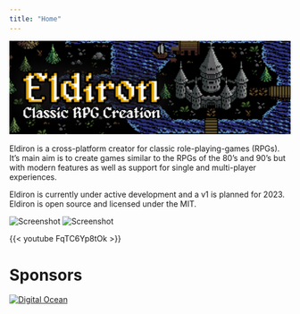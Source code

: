 ```yaml
---
title: "Home"
---
```


![Eldiron Map](./Eldiron_map%2Btitle_twitter.png)

Eldiron is a cross-platform creator for classic role-playing-games (RPGs). It’s main aim is to create games similar to the RPGs of the 80’s and 90’s but with modern features as well as support for single and multi-player experiences.

Eldiron is currently under active development and a v1 is planned for 2023. Eldiron is open source and licensed under the MIT.

![Screenshot](region_screenshot.png)
![Screenshot](behavior_screenshot.png)

{{< youtube FqTC6Yp8tOk >}}

# Sponsors

[![Digital Ocean](./DO_Logo_Horizontal_Blue.png?lightbox=false)](https://www.digitalocean.com/?utm_medium=opensource&utm_source=Eldiron)
